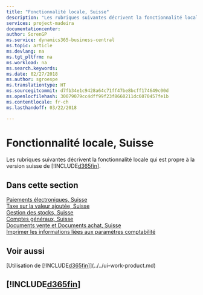 ```yaml
---
title: "Fonctionnalité locale, Suisse"
description: "Les rubriques suivantes décrivent la fonctionnalité locale de la version suisse de Business Central."
services: project-madeira
documentationcenter: 
author: SorenGP
ms.service: dynamics365-business-central
ms.topic: article
ms.devlang: na
ms.tgt_pltfrm: na
ms.workload: na
ms.search.keywords: 
ms.date: 02/27/2018
ms.author: sgroespe
ms.translationtype: HT
ms.sourcegitcommit: d7fb34e1c9428a64c71ff47be8bcff174649c00d
ms.openlocfilehash: 30079079cc4dff99f23f8660211dc6070457fe1b
ms.contentlocale: fr-ch
ms.lasthandoff: 03/22/2018

---
```

# <a name="switzerland-local-functionality"></a>Fonctionnalité locale, Suisse
Les rubriques suivantes décrivent la fonctionnalité locale qui est propre à la version suisse de [!INCLUDE[d365fin](../../includes/d365fin_md.md)].  

## <a name="in-this-section"></a>Dans cette section  
  [Paiements électroniques, Suisse](swiss-electronic-payments.md)  
  [Taxe sur la valeur ajoutée, Suisse](swiss-value-added-tax.md)  
  [Gestion des stocks, Suisse](swiss-inventory-management.md)  
  [Comptes généraux, Suisse](swiss-general-ledger-accounts.md)  
  [Documents vente et Documents achat, Suisse](swiss-purchase-documents-and-sales-documents.md)  
  [Imprimer les informations liées aux paramètres comptabilité](how-to-print-general-ledger-setup-information.md)

## <a name="see-also"></a>Voir aussi
[Utilisation de [!INCLUDE[d365fin](../../includes/d365fin_md.md)]](../../ui-work-product.md)

## [!INCLUDE[d365fin](../../includes/free_trial_md.md)]  
 


